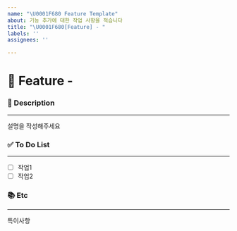```yaml
---
name: "\U0001F680 Feature Template"
about: 기능 추가에 대한 작업 사항을 적습니다
title: "\U0001F680[Feature] - "
labels: ''
assignees: ''

---
```


# 🚀 Feature - <!--{ 작업 내용 }-->
<!-- 위 작업내용 주석에 어떤 기능인지 적어주세요-->


### 📝 Description

---
<!-- 아래에 설명을 적어주세요 -->
설명을 작성해주세요


### ✅ To Do List 

---
<!-- 아래에 어떤 작업을 해야 하는지 적어주세요 -->
- [ ] 작업1
- [ ] 작업2

### 📚 Etc

---
<!-- 작업 중 특이사항이 생기면 적어주세요 -->
특이사항
